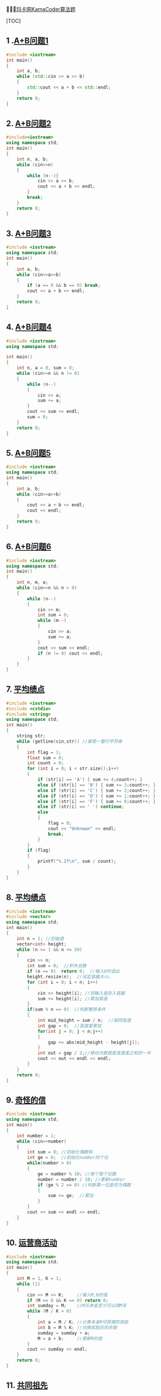 🐒🐒🐒[玛卡网KamaCoder算法题](https://kamacoder.com/)

[TOC]



## 1 .[A+B问题1](https://kamacoder.com/problempage.php?pid=1000)

```cpp
#include <iostream>
int main()
{
	int a, b;
	while (std::cin >> a >> b)
	{
		std::cout << a + b << std::endl; 
	}
	return 0;
}
```

## 2. [A+B问题2](https://kamacoder.com/problempage.php?pid=1001)

```cpp
#include<iostream>
using namespace std;
int main()
{
	int n, a, b;
	while (cin>>n)
	{
		while (n--){
			cin >> a >> b; 
			cout << a + b << endl; 
		}
		break;
	}
	return 0;
}
```

## 3. [A+B问题3](https://kamacoder.com/problempage.php?pid=1002)

```cpp
#include <iostream>
using namespace std;
int main()
{
	int a, b;
	while (cin>>a>>b)
	{
		if (a == 0 && b == 0) break;
		cout << a + b << endl; 
	}
	return 0;
}
```

##  4. [A+B问题4](https://kamacoder.com/problempage.php?pid=1003)

```cpp
#include <iostream>
using namespace std;

int main()
{
	int n, a = 0, sum = 0;
	while (cin>>n && n != 0)
	{
		while (n--) 
		{
			cin >> a;
			sum += a; 
		}
		cout << sum << endl; 
		sum = 0;
	}
	return 0;
}
```

##  5. [A+B问题5](https://kamacoder.com/problempage.php?pid=1004)

```cpp
#include <iostream>
using namespace std;
int main()
{
	int a, b;
	while (cin>>a>>b)
	{
		cout << a + b << endl; 
		cout << endl; 
	}
	return 0;
}
```

##  6. [A+B问题6](https://kamacoder.com/problempage.php?pid=1005)

```cpp
#include <iostream>
using namespace std;
int main()
{
	int n, m, a;
	while (cin>>n && n > 0)
	{
		while (n--)
		{
			cin >> m; 
			int sum = 0;
			while (m--)
			{
				cin >> a;
				sum += a; 
			}
			cout << sum << endl; 
			if (n != 0) cout << endl; 
		}
	}
}
```

##  7. [平均绩点](https://kamacoder.com/problempage.php?pid=1006)

```cpp
#include <iostream>
#include <cstdio>
#include <string>
using namespace std;
int main()
{
	string str;
	while (getline(cin,str)) //接受一整行字符串
	{
		int flag = 1;
		float sum = 0;
		int count = 0;
		for (int i = 0; i < str.size();i++)
		{
			if (str[i] == 'A') { sum += 4;count++; }
			else if (str[i] == 'B') { sum += 3;count++; }
			else if (str[i] == 'C') { sum += 2;count++; }
			else if (str[i] == 'D') { sum += 1;count++; }
			else if (str[i] == 'F') { sum += 0;count++; }
			else if (str[i] == ' ') continue; 
			else
			{
				flag = 0;
				cout << "Unknown" << endl; 
				break; 
			}
		}
		if (flag) 
		{
			printf("%.2f\n", sum / count);
		}
	}
}
```

##  8. [平均绩点](https://kamacoder.com/problempage.php?pid=1006)

```cpp
#include <iostream>
#include <vector>
using namespace std;
int main()
{
	int n = 1; //初始值
	vector<int> height;
	while (n >= 1 && n <= 50)
	{
		cin >> n;
		int sum = 0;  //积木总数
		if (n == 0)  return 0;  //输入0时退出
		height.resize(n);  //设定容器大小。
		for (int i = 0; i < n; i++)
		{
			cin >> height[i]; //将输入值存入容器
			sum += height[i]; //累加其值
		}
		if(sum % n == 0)  //判断整除条件
		{ 
			int mid_height = sum / n;  //相同高度
			int gap = 0;  //高度差累加
			for(int j = 0; j < n;j++)  
			{
				gap += abs(mid_height - height[j]);
			}
			int out = gap / 2;//移动次数就是高度差之和的一半
			cout << out << endl << endl;
		}
	}
	return 0;
}
```

## 9. [奇怪的信](https://kamacoder.com/problempage.php?pid=1008)

```cpp
#include <iostream>
using namespace std;
int main()
{
	int number = 1;
	while (cin>>number)
	{
		int sum = 0; //初始化偶数和
		int ge = 0;  //初始化number的个位
		while(number > 0)   
		{
			ge = number % 10; //挨个取个位数
			number = number / 10; //更新number
			if (ge % 2 == 0) //判断第一位是否为偶数
			{
				sum += ge;  //累加
			}
		}
		cout << sum << endl << endl;
	}
}
```

## 10. [运营商活动](https://kamacoder.com/problempage.php?pid=1009)

```cpp
#include <iostream>
using namespace std;
int main()
{
	int M = 1, K = 1;
	while (1)
	{
		cin >> M >> K;     //输入M,N的值
		if (M == 0 && K == 0) return 0;
		int sumday = M;    //M元本金至少可以用M天
		while (M / K > 0)   
		{
			int a = M / K; //计算本金M可获赠的奖励
			int b = M % K; //兑换奖励后的余额
			sumday = sumday + a;
			M = a + b;	   //更新M的值
		}
		cout << sumday << endl; 
	}
	return 0;
}
```

## 11. [共同祖先](https://kamacoder.com/problempage.php?pid=1010)

```cpp

```